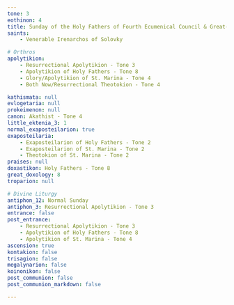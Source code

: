 ```yaml
---
tone: 3
eothinon: 4
title: Sunday of the Holy Fathers of Fourth Ecumenical Council & Great-martyr Marina of Antioch in Pisidia
saints:
    - Venerable Irenarchos of Solovky

# Orthros
apolytikion:
    - Resurrectional Apolytikion - Tone 3
    - Apolytikion of Holy Fathers - Tone 8
    - Glory/Apolytikion of St. Marina - Tone 4
    - Both Now/Resurrectional Theotokion - Tone 4

kathismata: null
evlogetaria: null
prokeimenon: null
canon: Akathist - Tone 4
little_ektenia_3: 1
normal_exaposteilarion: true
exaposteilaria:
    - Exaposteilarion of Holy Fathers - Tone 2
    - Exaposteilarion of St. Marina - Tone 2
    - Theotokion of St. Marina - Tone 2
praises: null
doxastikon: Holy Fathers - Tone 8
great_doxology: 8
troparion: null

# Divine Liturgy
antiphon_12: Normal Sunday
antiphon_3: Resurrectional Apolytikion - Tone 3
entrance: false
post_entrance:
    - Resurrectional Apolytikion - Tone 3
    - Apolytikion of Holy Fathers - Tone 8
    - Apolytikion of St. Marina - Tone 4
ascension: true
kontakion: false
trisagion: false
megalynarion: false
koinonikon: false
post_communion: false
post_communion_markdown: false

---
```


